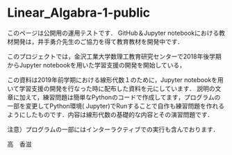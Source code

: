 # Linear_Algabra-1-public
 
このページは公開用の運用テストです．
GitHub＆Jupyter notebookにおける教材開発は，井手勇介先生のご協力を得て教育教材を開発中です．

このプロジェクトでは，金沢工業大学数理工教育研究センターで2018年後学期からJupyter notebookを用いた学習支援の開発を開始している，

この資料は2019年前学期における線形代数１のために，Jupyter notebookを用いて学習支援の開発を行なった時に配布した資料を元にしています．
説明の文章に加えて，練習問題は簡単なPythonのコードで作成してます，プログラムの一部を変更してPython環境( Jupyter)でRunすることで自作も練習問題を作れるようにしたものです．内容は線形代数の基礎的な内容とその演習問題です．

注意）プログラムの一部にはインターラクティブでの実行も含んでおります．

高　香滋